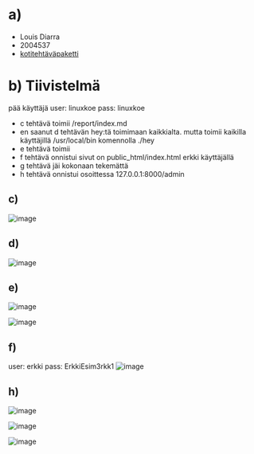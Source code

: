 # a)

 - Louis Diarra
 - 2004537
 - [kotitehtäväpaketti](https://github.com/divrrv/pingviini)

# b) Tiivistelmä

pää käyttäjä user: linuxkoe pass: linuxkoe

 - c tehtävä toimii /report/index.md
 - en saanut d tehtävän hey:tä toimimaan kaikkialta. mutta toimii kaikilla käyttäjillä /usr/local/bin komennolla ./hey
 - e tehtävä toimii
 - f tehtävä onnistui sivut on public_html/index.html erkki käyttäjällä
 - g tehtävä jäi kokonaan tekemättä
 - h tehtävä onnistui osoittessa 127.0.0.1:8000/admin

 

## c)
![image](https://user-images.githubusercontent.com/112497215/225909791-4754bfea-f282-4ca2-b8e3-1f9969c7037e.png)


## d)
![image](https://user-images.githubusercontent.com/112497215/225907834-a85d21f1-cd5f-4925-b8e6-53154af9f148.png)


## e)
![image](https://user-images.githubusercontent.com/112497215/225908040-2f08d4ea-e0c4-4197-a4de-bd0403f87bd1.png)

![image](https://user-images.githubusercontent.com/112497215/225908169-d24383a9-2714-43ff-b618-8c9366031492.png)

## f)

user: erkki
pass: ErkkiEsim3rkk1
![image](https://user-images.githubusercontent.com/112497215/225913924-87079a47-a766-4651-9c17-b2a8abeb1c79.png)

## h)

![image](https://user-images.githubusercontent.com/112497215/225918114-10f0ed88-c9ea-4e38-9e9b-c1f62b3840f1.png)

![image](https://user-images.githubusercontent.com/112497215/225922507-d77471aa-8f18-47c5-b57c-296150b959f1.png)

![image](https://user-images.githubusercontent.com/112497215/225922604-a6d3fe73-7a9a-4444-a033-7c2fb3f268c2.png)
